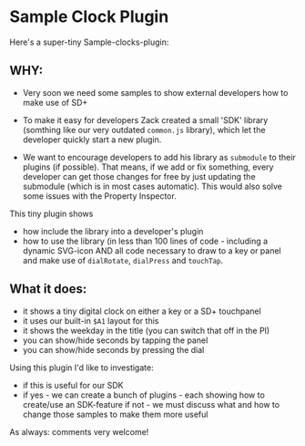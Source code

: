 # Sample Clock Plugin

Here's a super-tiny Sample-clocks-plugin:

## WHY:
* Very soon we need some samples to show external developers how to make use of SD+

* To make it easy for developers Zack created a small 'SDK' library (somthing like our very outdated `common.js` library), which let the developer quickly start a new plugin.

* We want to encourage developers to add his library as `submodule` to their plugins (if possible). That means, if we add or fix something, every developer can get those changes for free by just updating the submodule (which is in most cases automatic). This would also solve some issues with the Property Inspector.

This tiny plugin shows
* how include the library into a developer's plugin
* how to use the library (in less than 100 lines of code - including a dynamic SVG-icon AND all code necessary to draw to a key or panel and make use of `dialRotate`, `dialPress` and `touchTap`.

## What it does:
* it shows a tiny digital clock on either a key or a SD+ touchpanel
* it uses our built-in `$A1` layout for this
* it shows the weekday in the title (you can switch that off in the PI)
* you can show/hide seconds by tapping the panel
* you can show/hide seconds by pressing the dial

Using this plugin I'd like to investigate:
* if this is useful for our SDK
* if yes - we can create a bunch of plugins - each showing how to create/use an SDK-feature
 if not - we must discuss what and how to change those samples to make them more useful

As always: comments very welcome!
